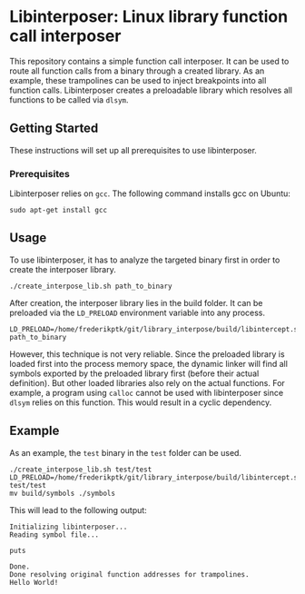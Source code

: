 # Libinterposer: Linux library function call interposer

This repository contains a simple function call interposer. It can be used to route all function calls from a binary through a created library. As an example, these trampolines can be used to inject breakpoints into all function calls. Libinterposer creates a preloadable library which resolves all functions to be called via `dlsym`.

## Getting Started

These instructions will set up all prerequisites to use libinterposer.

### Prerequisites

Libinterposer relies on `gcc`. The following command installs gcc on Ubuntu:

```
sudo apt-get install gcc
```

## Usage

To use libinterposer, it has to analyze the targeted binary first in order to create the interposer library.

```
./create_interpose_lib.sh path_to_binary
```

After creation, the interposer library lies in the build folder. It can be preloaded via the `LD_PRELOAD` environment variable into any process.

```
LD_PRELOAD=/home/frederikptk/git/library_interpose/build/libintercept.so path_to_binary
```

However, this technique is not very reliable. Since the preloaded library is loaded first into the process memory space, the dynamic linker will find all symbols exported by the preloaded library first (before their actual definition). But other loaded libraries also rely on the actual functions. For example, a program using `calloc` cannot be used with libinterposer since `dlsym` relies on this function. This would result in a cyclic dependency.

## Example
As an example, the `test` binary in the `test` folder can be used.
```
./create_interpose_lib.sh test/test
LD_PRELOAD=/home/frederikptk/git/library_interpose/build/libintercept.so test/test
mv build/symbols ./symbols
```
This will lead to the following output:
```
Initializing libinterposer...
Reading symbol file...

puts

Done.
Done resolving original function addresses for trampolines.
Hello World!
```
